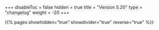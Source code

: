 +++
disableToc = false
hidden = true
title = "Version 5.20"
type = "changelog"
weight = -20
+++

{{% pages showhidden="true" showdivider="true" reverse="true" %}}
